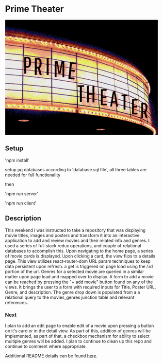 # Prime Theater

![Prime Theater](public/images/prime_theater_cropped.jpg)


## Setup

'npm install'

setup pg databases according to 'database.sql file', all three tables are needed for full functionality

then

'npm run server'

'npm run client'

## Description

This weekend i was instructed to take a repository that was displaying movie titles, images and posters and transform it into 
an interactive application to add and review movies and their related info and genres. I used a series of full stack redux operations, and couple of relational databases to accomplish this. Upon navigating to the home page, a series of movie cards is displayed. Upon clicking a card, the view flips to a details page. This view utilizes react-router-dom URL param techniques to keep data persistent upon refresh. a get is triggered on page load using the /:id portion of the url. Genres for a selected movie are queried in a similar matter upon page load and mapped over to display. A form to add a movie can be reached by pressing the "+ add movie" button found on any of the views. It brings the user to a form with required inputs for Title, Poster URL, Genre, and description. The genre drop down is populated from a a relational query to the movies_genres junction table and relevant references. 

### Next 
I plan to add an edit page to enable edit of a movie upon pressing a button on it's card or in the detail view. As part of this, addition of genres will be implemented, as part of that, a checkbox mechanism for ability to select multiple genres will be added. I plan to continue to clean up this repo and continue to comment where appropriate. 

Additional README details can be found [here](https://github.com/PrimeAcademy/readme-template/blob/master/README.md).
